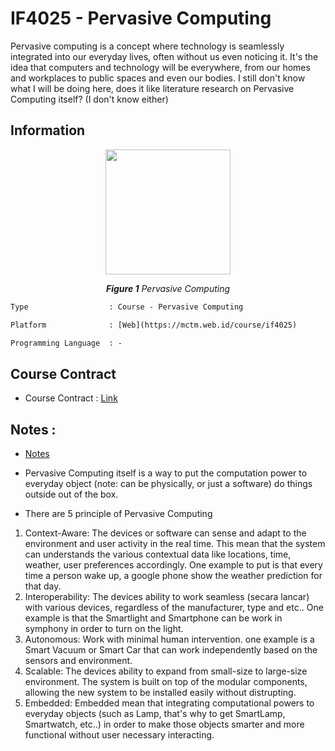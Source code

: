 # IF4025 - Pervasive Computing

Pervasive computing is a concept where technology is seamlessly integrated into our everyday lives, often without us even noticing it. It's the idea that computers and technology will be everywhere, from our homes and workplaces to public spaces and even our bodies. I still don't know what I will be doing here, does it like literature research on Pervasive Computing itself? (I don't know either)

## Information

<p align="center">
  <img src="https://encrypted-tbn0.gstatic.com/images?q=tbn:ANd9GcRyvZ-8Ze7YSSrvakzw7b-nN6WYyTt-1V7CfupXFL6Mx7l1o4cf9KjDLhc1vept0K1lFqk&usqp=CAU"width="200"/>
</p>
<p align="center"><i><b>Figure 1</b> Pervasive Computing </i></p>

```diff
Type                  : Course - Pervasive Computing

Platform              : [Web](https://mctm.web.id/course/if4025)

Programming Language  : -
```

## Course Contract

- Course Contract : [Link](https://mctm.web.id/course/if4025)

## Notes :

- [Notes](https://chatgpt.com/share/3133535a-5caa-407b-89b2-76ded75b0170)

- Pervasive Computing itself is a way to put the computation power to everyday object (note: can be physically, or just a software) do things outside out of the box.
- There are 5 principle of Pervasive Computing

1. Context-Aware: The devices or software can sense and adapt to the environment and user activity in the real time. This mean that the system can understands the various contextual data like locations, time, weather, user preferences accordingly. One example to put is that every time a person wake up, a google phone show the weather prediction for that day.
2. Interoperability: The devices ability to work seamless (secara lancar) with various devices, regardless of the manufacturer, type and etc.. One example is that the Smartlight and Smartphone can be work in symphony in order to turn on the light.
3. Autonomous: Work with minimal human intervention. one example is a Smart Vacuum or Smart Car that can work independently based on the sensors and environment.
4. Scalable: The devices ability to expand from small-size to large-size environment. The system is built on top of the modular components, allowing the new system to be installed easily without distrupting.
5. Embedded: Embedded mean that integrating computational powers to everyday objects (such as Lamp, that's why to get SmartLamp, Smartwatch, etc..) in order to make those objects smarter and more functional without user necessary interacting.
